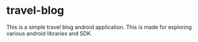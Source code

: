 # travel-blog
This is a simple travel blog android application. This is made for exploring various android libraries and SDK.
